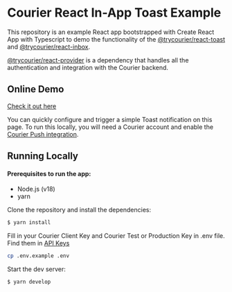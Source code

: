 # Courier React In-App Toast Example

This repository is an example React app bootstrapped with Create React App with Typescript to demo the functionality of the [@trycourier/react-toast](https://www.npmjs.com/package/@trycourier/react-toast) and [@trycourier/react-inbox](https://www.npmjs.com/package/@trycourier/react-inbox).

[@trycourier/react-provider](https://github.com/trycourier/courier-react/tree/main/packages/react-provider) is a dependency that handles all the authentication and integration with the Courier backend.

## Online Demo

[Check it out here](https://reactinappnotification.com/)

You can quickly configure and trigger a simple Toast notification on this page. To run this locally, you will need a Courier account and enable the [Courier Push integration](https://app.courier.com/integrations/courier).

## Running Locally

#### Prerequisites to run the app:

- Node.js (v18)
- yarn

Clone the repository and install the dependencies:

```bash
$ yarn install
```

Fill in your Courier Client Key and Courier Test or Production Key in .env file. Find them in [API Keys](https://app.courier.com/integrations/api-keys)

```bash
cp .env.example .env
```

Start the dev server:

```bash
$ yarn develop
```
